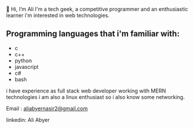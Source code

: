 👋 Hi, I’m Ali
I'm a tech geek, a competitive programmer and an enthusiastic learner 
i'm interested in web technologies.

Programming languages that i'm familiar with:
---------------------------------------------
- c
- c++
- python
- javascript
- c#
- bash

i have experience as full stack web developer working with MERN technologies
i am also a linux enthusiast so i also know some networking.

Email :
aliabyernasir2@gmail.com

linkedin:
Ali Abyer

<!---
AbyerAli/AbyerAli is a ✨ special ✨ repository because its `README.md` (this file) appears on your GitHub profile.
You can click the Preview link to take a look at your changes.
--->
